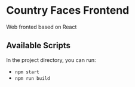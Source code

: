 # Country Faces Frontend

Web fronted based on React

## Available Scripts

In the project directory, you can run:

* `npm start`
* `npm run build`
